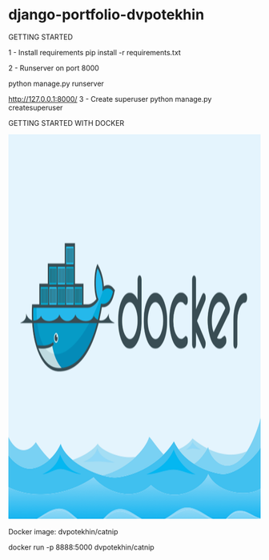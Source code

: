 # django-portfolio-dvpotekhin



 
GETTING STARTED

1 - Install requirements pip install -r requirements.txt

2 - Runserver on port 8000

python manage.py runserver

http://127.0.0.1:8000/
3 - Create superuser python manage.py createsuperuser




GETTING STARTED WITH DOCKER


<img src="/static/images/docker.png" width="1368" height="768"/>

Docker image:  dvpotekhin/catnip

docker run -p 8888:5000 dvpotekhin/catnip

